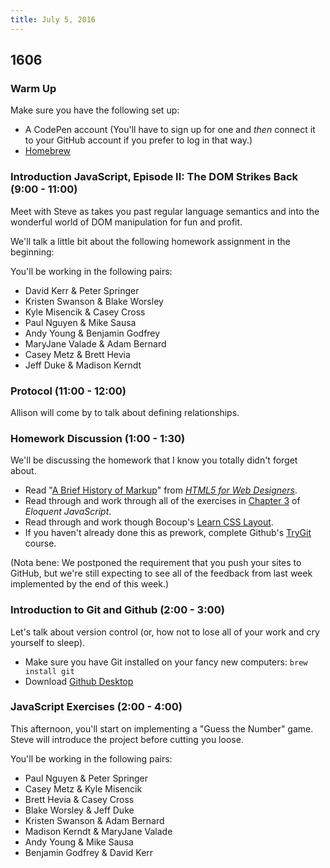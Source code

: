 ```yaml
---
title: July 5, 2016
---
```


## 1606

### Warm Up

Make sure you have the following set up:

- A CodePen account (You'll have to sign up for one and _then_ connect it to your GitHub account if you prefer to log in that way.)
- [Homebrew](http://brew.sh)

### Introduction JavaScript, Episode II: The DOM Strikes Back (9:00 - 11:00)

Meet with Steve as takes you past regular language semantics and into the wonderful world of DOM manipulation for fun and profit.

We'll talk a little bit about the following homework assignment in the beginning:

You'll be working in the following pairs:

* David Kerr & Peter Springer
* Kristen Swanson & Blake Worsley
* Kyle Misencik & Casey Cross
* Paul Nguyen & Mike Sausa
* Andy Young & Benjamin Godfrey
* MaryJane Valade & Adam Bernard
* Casey Metz & Brett Hevia
* Jeff Duke & Madison Kerndt

### Protocol (11:00 - 12:00)

Allison will come by to talk about defining relationships.

### Homework Discussion (1:00 - 1:30)

We'll be discussing the homework that I know you totally didn't forget about.

- Read "[A Brief History of Markup][hist]" from _[HTML5 for Web Designers][html5]_.
- Read through and work through all of the exercises in [Chapter 3][elo] of _Eloquent JavaScript_.
- Read through and work though Bocoup's [Learn CSS Layout][ll].
- If you haven't already done this as prework, complete Github's [TryGit][] course.

(Nota bene: We postponed the requirement that you push your sites to GitHub, but we're still expecting to see all of the feedback from last week implemented by the end of this week.)

[TryGit]: https://try.github.io/levels/1/challenges/1
[elo]: http://eloquentjavascript.net/03_functions.html
[ll]: http://learnlayout.com
[meancss]: http://alistapart.com/article/meaningful-css-style-like-you-mean-it
[hist]: http://alistapart.com/article/a-brief-history-of-markup
[html5]: https://abookapart.com/products/html5-for-web-designers

### Introduction to Git and Github (2:00 - 3:00)

Let's talk about version control (or, how not to lose all of your work and cry yourself to sleep).

- Make sure you have Git installed on your fancy new computers: `brew install git`
- Download [Github Desktop](https://desktop.github.com)

### JavaScript Exercises (2:00 - 4:00)

This afternoon, you'll start on implementing a "Guess the Number" game. Steve will introduce the project before cutting you loose.

You'll be working in the following pairs:

* Paul Nguyen & Peter Springer
* Casey Metz & Kyle Misencik
* Brett Hevia & Casey Cross
* Blake Worsley & Jeff Duke
* Kristen Swanson & Adam Bernard
* Madison Kerndt & MaryJane Valade
* Andy Young & Mike Sausa
* Benjamin Godfrey & David Kerr
